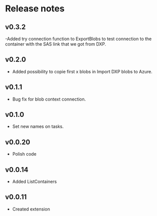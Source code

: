 # Release notes

## v0.3.2
-Added try connection function to ExportBlobs to test connection to the container with the SAS link that we got from DXP.

## v0.2.0
- Added possibility to copie first x blobs in Import DXP blobs to Azure.

## v0.1.1
- Bug fix for blob context connection.

## v0.1.0
- Set new names on tasks.

## v0.0.20
- Polish code

## v0.0.14
- Added ListContainers

## v0.0.11
- Created extension